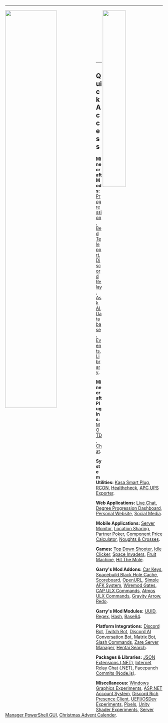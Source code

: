<hr>

<img align="left" width="57%" src="https://github-readme-stats.vercel.app/api?username=viral32111&count_private=true&show_icons=true&include_all_commits=true&disable_animations=true&hide_border=true&hide_title=true&bg_color=00000000&cache_seconds=86400">
<img align="right" width="38%" src="https://github-readme-stats.vercel.app/api/top-langs/?username=viral32111&hide_border=true&hide_title=true&bg_color=00000000&text_color=3498db&langs_count=10&layout=compact&exclude_repo=gm_uuid&cache_seconds=86400&hide=lua,c%2B%2B,c,objective-c,m4">

<br><br><br><br><br><br><br><br><br><hr>

## Quick Access

**Minecraft Mods:** [Progression](https://github.com/viral32111/progression), [Bed Teleport](https://github.com/viral32111/bed-teleport), [Discord Relay](https://github.com/viral32111/discord-relay), [Ask AI](https://github.com/viral32111/ask-ai), [Database](https://github.com/viral32111/database), [Events](https://github.com/viral32111/events), [Library](https://github.com/viral32111/library).

**Minecraft Plugins:** [MOTD](https://github.com/viral32111/motd), [Chat](https://github.com/viral32111/chat).

**System Utilities:** [Kasa Smart Plug](https://github.com/viral32111/kasa-smart-plug), [RCON](https://github.com/viral32111/rcon), [Healthcheck](https://github.com/viral32111/healthcheck), [APC UPS Exporter](https://github.com/viral32111/apc-ups-exporter).

**Web Applications:**  [Live Chat](https://github.com/viral32111/LiveChat), [Degree Progression Dashboard](https://github.com/viral32111/degree-progression-dashboard), [Personal Website](https://github.com/viral32111/website), [Social Media](https://github.com/viral32111/social-media).

**Mobile Applications:** [Server Monitor](https://github.com/viral32111/LiveChat), [Location Sharing](https://github.com/viral32111/location-sharing), [Partner Poker](https://github.com/viral32111/PartnerPoker), [Component Price Calculator](https://github.com/viral32111/component-price-calculator), [Noughts & Crosses](https://github.com/viral32111/noughts-and-crosses).

**Games:** [Top Down Shooter](https://github.com/viral32111/top-down-shooter), [Idle Clicker](https://github.com/viral32111/clicker), [Space Invaders](https://github.com/viral32111/space-invaders), [Fruit Machine](https://github.com/viral32111/fruit-machine), [Hit The Mole](https://github.com/viral32111/hit-the-mole).

**Garry's Mod Addons:** [Car Keys](https://github.com/viral32111/car-keys), [Spacebuild Black Hole Cache](https://github.com/viral32111/black-hole-cache), [Scoreboard](https://github.com/viral32111/virals-scoreboard), [OpenURL](https://github.com/viral32111/openurl), [Simple AFK System](https://github.com/viral32111/simple-afk-system), [Wiremod Gates](https://github.com/viral32111/gates), [CAP ULX Commands](https://github.com/viral32111/stargate-ulx-commands), [Atmos ULX Commands](https://github.com/viral32111/atmos-ulx-commands), [Gravity Arrow](https://github.com/viral32111/gravity-arrow), [Redo](https://github.com/viral32111/redo).

**Garry's Mod Modules:** [UUID](https://github.com/viral32111/gm_uuid), [Regex](https://github.com/viral32111/gm_regex), [Hash](https://github.com/viral32111/hash), [Base64](https://github.com/viral32111/gm_base64).

**Platform Integrations:** [Discord Bot](https://github.com/viral32111/discordbot), [Twitch Bot](https://github.com/viral32111/TwitchBot), [Discord AI Conversation Bot](https://github.com/viral32111/discord-conversation-bot), [Matrix Bot](https://github.com/viral32111/matrix-bot), [Slash Commands](https://github.com/viral32111/slashcommands), [Zare Server Manager](https://github.com/viral32111/zare), [Hentai Search](https://github.com/viral32111/hentai).

**Packages & Libraries:** [JSON Extensions (.NET)](https://github.com/viral32111/JsonExtensions), [Internet Relay Chat (.NET)](https://github.com/viral32111/InternetRelayChat), [Facepunch Commits (Node.js)](https://github.com/viral32111/facepunch-commits).

**Miscellaneous:** [Windows Graphics Experiments](https://github.com/viral32111/GraphicsExperiments), [ASP.NET Account System](https://github.com/viral32111/account-system), [Discord Rich Presence Client](https://github.com/viral32111/CustomRichPresence), [UEFI/OSDev Experiments](https://github.com/viral32111/uefi-experiments), [Pixels](https://github.com/viral32111/Pixels), [Unity Shader Experiments](https://github.com/viral32111/shaders), [Server Manager PowerShell GUI](https://github.com/viral32111/server-manager), [Christmas Advent Calender](https://github.com/viral32111/advent-calender).
